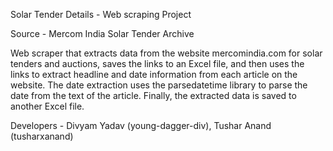 Solar Tender Details - Web scraping Project

Source - Mercom India Solar Tender Archive

Web scraper that extracts data from the website mercomindia.com for solar tenders and auctions, saves the links to an Excel file, and then uses the links to extract headline and date information from each article on the website. The date extraction uses the parsedatetime library to parse the date from the text of the article. Finally, the extracted data is saved to another Excel file.

Developers - Divyam Yadav (young-dagger-div), Tushar Anand (tusharxanand)
